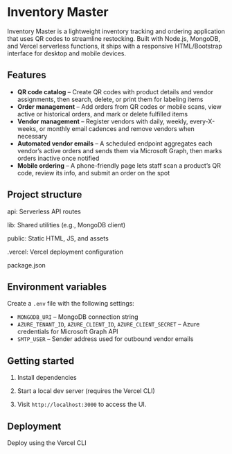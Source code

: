 # Inventory Master

Inventory Master is a lightweight inventory tracking and ordering application that uses QR codes to streamline restocking. Built with Node.js, MongoDB, and Vercel serverless functions, it ships with a responsive HTML/Bootstrap interface for desktop and mobile devices.

## Features

- **QR code catalog** – Create QR codes with product details and vendor assignments, then search, delete, or print them for labeling items
- **Order management** – Add orders from QR codes or mobile scans, view active or historical orders, and mark or delete fulfilled items
- **Vendor management** – Register vendors with daily, weekly, every-X-weeks, or monthly email cadences and remove vendors when necessary
- **Automated vendor emails** – A scheduled endpoint aggregates each vendor’s active orders and sends them via Microsoft Graph, then marks orders inactive once notified
- **Mobile ordering** – A phone-friendly page lets staff scan a product’s QR code, review its info, and submit an order on the spot

## Project structure
api: Serverless API routes

lib: Shared utilities (e.g., MongoDB client)

public: Static HTML, JS, and assets

.vercel: Vercel deployment configuration

package.json

## Environment variables

Create a `.env` file with the following settings:

- `MONGODB_URI` – MongoDB connection string
- `AZURE_TENANT_ID`, `AZURE_CLIENT_ID`, `AZURE_CLIENT_SECRET` – Azure credentials for Microsoft Graph API
- `SMTP_USER` – Sender address used for outbound vendor emails

## Getting started

1. Install dependencies
   
2. Start a local dev server (requires the Vercel CLI)
   
3. Visit `http://localhost:3000` to access the UI.

## Deployment

Deploy using the Vercel CLI
